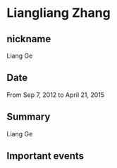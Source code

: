 # Liangliang Zhang

## nickname

Liang Ge

## Date

From Sep 7, 2012 to April 21, 2015

## Summary

Liang Ge 


## Important events

## 